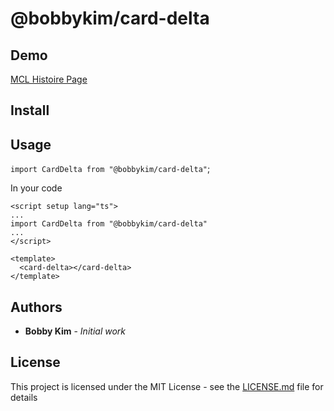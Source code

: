 # @bobbykim/card-delta

## Demo

[MCL Histoire Page](https://manguito-component-library.vercel.app/story/src-stories-components-card-card-story-vue?variantId=src-stories-components-card-card-story-vue-3)

## Install

## Usage

`import CardDelta from "@bobbykim/card-delta"`;

In your code

```vue
<script setup lang="ts">
...
import CardDelta from "@bobbykim/card-delta"
...
</script>

<template>
  <card-delta></card-delta>
</template>
```

## Authors

- **Bobby Kim** - _Initial work_

## License

This project is licensed under the MIT License - see the [LICENSE.md](./LICENSE.md) file for details
